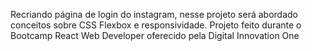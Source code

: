 Recriando página de login do instagram, nesse projeto será abordado conceitos sobre CSS Flexbox e responsividade.
Projeto feito durante o Bootcamp React Web Developer oferecido pela Digital Innovation One

